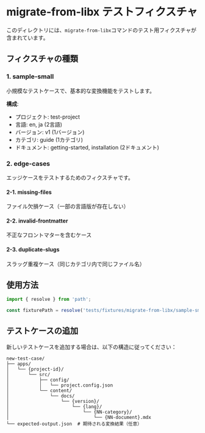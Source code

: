 # migrate-from-libx テストフィクスチャ

このディレクトリには、`migrate-from-libx`コマンドのテスト用フィクスチャが含まれています。

## フィクスチャの種類

### 1. sample-small
小規模なテストケースで、基本的な変換機能をテストします。

**構成**:
- プロジェクト: test-project
- 言語: en, ja (2言語)
- バージョン: v1 (1バージョン)
- カテゴリ: guide (1カテゴリ)
- ドキュメント: getting-started, installation (2ドキュメント)

### 2. edge-cases
エッジケースをテストするためのフィクスチャです。

#### 2-1. missing-files
ファイル欠損ケース（一部の言語版が存在しない）

#### 2-2. invalid-frontmatter
不正なフロントマターを含むケース

#### 2-3. duplicate-slugs
スラッグ重複ケース（同じカテゴリ内で同じファイル名）

## 使用方法

```javascript
import { resolve } from 'path';

const fixturePath = resolve('tests/fixtures/migrate-from-libx/sample-small/apps/test-project');
```

## テストケースの追加

新しいテストケースを追加する場合は、以下の構造に従ってください：

```
new-test-case/
├── apps/
│   └── {project-id}/
│       └── src/
│           ├── config/
│           │   └── project.config.json
│           └── content/
│               └── docs/
│                   └── {version}/
│                       └── {lang}/
│                           └── {NN-category}/
│                               └── {NN-document}.mdx
└── expected-output.json  # 期待される変換結果（任意）
```
